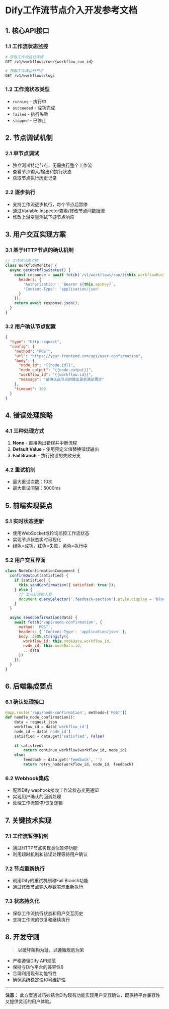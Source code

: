 # Dify工作流节点介入开发参考文档

## 1. 核心API接口

### 1.1 工作流状态监控
```bash
# 获取工作流执行详情
GET /v1/workflows/run/{workflow_run_id}

# 获取工作流执行日志
GET /v1/workflows/logs
```

### 1.2 工作流状态类型
- `running` - 执行中
- `succeeded` - 成功完成  
- `failed` - 执行失败
- `stopped` - 已停止

## 2. 节点调试机制

### 2.1 单节点调试
- 独立测试特定节点，无需执行整个工作流
- 查看节点输入/输出和执行状态
- 获取节点执行历史记录

### 2.2 逐步执行
- 支持工作流逐步执行，每个节点后暂停
- 通过Variable Inspector查看/修改节点间数据流
- 修改上游变量测试下游节点响应

## 3. 用户交互实现方案

### 3.1 基于HTTP节点的确认机制
```javascript
// 工作流状态监控
class WorkflowMonitor {
  async getWorkflowStatus() {
    const response = await fetch(`/v1/workflows/run/${this.workflowRunId}`, {
      headers: {
        'Authorization': `Bearer ${this.apiKey}`,
        'Content-Type': 'application/json'
      }
    });
    return await response.json();
  }
}
```

### 3.2 用户确认节点配置
```json
{
  "type": "http-request",
  "config": {
    "method": "POST",
    "url": "https://your-frontend.com/api/user-confirmation",
    "body": {
      "node_id": "{{node.id}}",
      "node_output": "{{node.output}}",
      "workflow_id": "{{workflow.id}}",
      "message": "请确认此节点的输出是否满足需求"
    },
    "timeout": 300
  }
}
```

## 4. 错误处理策略

### 4.1 三种处理方式
1. **None** - 直接抛出错误并中断流程
2. **Default Value** - 使用预定义值替换错误输出
3. **Fail Branch** - 执行预设的失败分支

### 4.2 重试机制
- 最大重试次数：10次
- 最大重试间隔：5000ms

## 5. 前端实现要点

### 5.1 实时状态更新
- 使用WebSocket或轮询监控工作流状态
- 实现节点状态实时可视化
- 绿色=成功，红色=失败，黄色=执行中

### 5.2 用户交互界面
```javascript
class NodeConfirmationComponent {
  confirmOutput(satisfied) {
    if (satisfied) {
      this.sendConfirmation({ satisfied: true });
    } else {
      // 显示反馈输入框
      document.querySelector('.feedback-section').style.display = 'block';
    }
  }

  async sendConfirmation(data) {
    await fetch('/api/node-confirmation', {
      method: 'POST',
      headers: { 'Content-Type': 'application/json' },
      body: JSON.stringify({
        workflow_id: this.nodeData.workflow_id,
        node_id: this.nodeData.id,
        ...data
      })
    });
  }
}
```

## 6. 后端集成要点

### 6.1 确认处理接口
```python
@app.route('/api/node-confirmation', methods=['POST'])
def handle_node_confirmation():
    data = request.json
    workflow_id = data['workflow_id']
    node_id = data['node_id']
    satisfied = data.get('satisfied', False)
    
    if satisfied:
        return continue_workflow(workflow_id, node_id)
    else:
        feedback = data.get('feedback', '')
        return retry_node(workflow_id, node_id, feedback)
```

### 6.2 Webhook集成
- 配置Dify webhook接收工作流状态变更通知
- 实现用户确认的回调处理
- 处理工作流暂停/恢复逻辑

## 7. 关键技术实现

### 7.1 工作流暂停机制
- 通过HTTP节点实现类似暂停功能
- 利用超时机制和错误处理等待用户确认

### 7.2 节点重新执行
- 利用Dify的重试机制和Fail Branch功能
- 通过修改节点输入参数实现重新执行

### 7.3 状态持久化
- 保存工作流执行状态和用户交互历史
- 支持工作流的恢复和继续执行

## 8. 开发守则

> **以破坏架构为耻，以遵循规范为荣**

- 严格遵循Dify API规范
- 保持与Dify平台的兼容性6
- 合理利用现有功能特性
- 确保系统稳定性和可维护性

---

**注意：** 此方案通过巧妙结合Dify现有功能实现用户交互确认，既保持平台兼容性又提供灵活的用户体验。
        